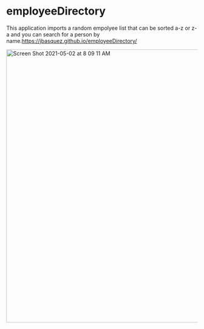 # employeeDirectory
This application imports a random empolyee list that can be sorted a-z or z-a and you can search for a person by name.https://jbasquez.github.io/employeeDirectory/

<img width="720" alt="Screen Shot 2021-05-02 at 8 09 11 AM" src="https://user-images.githubusercontent.com/71075507/118154492-1c620280-b3e5-11eb-9185-7ed331062f8d.png">

